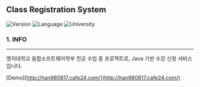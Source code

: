 Class Registration System
-------------------------

![Version](https://img.shields.io/badge/Version-2.13.1-green.svg) ![Language](https://img.shields.io/badge/Language-Java-darkgreen.svg) ![University](https://img.shields.io/badge/University-MJU(Seoul)-blue.svg)

### 1. INFO

---

명지대학교 융합소프트웨어학부 전공 수업 중 프로젝트로, Java 기반 수강 신청 서비스입니다.

[Demo][http://han980817.cafe24.com/](http://han980817.cafe24.com/)
